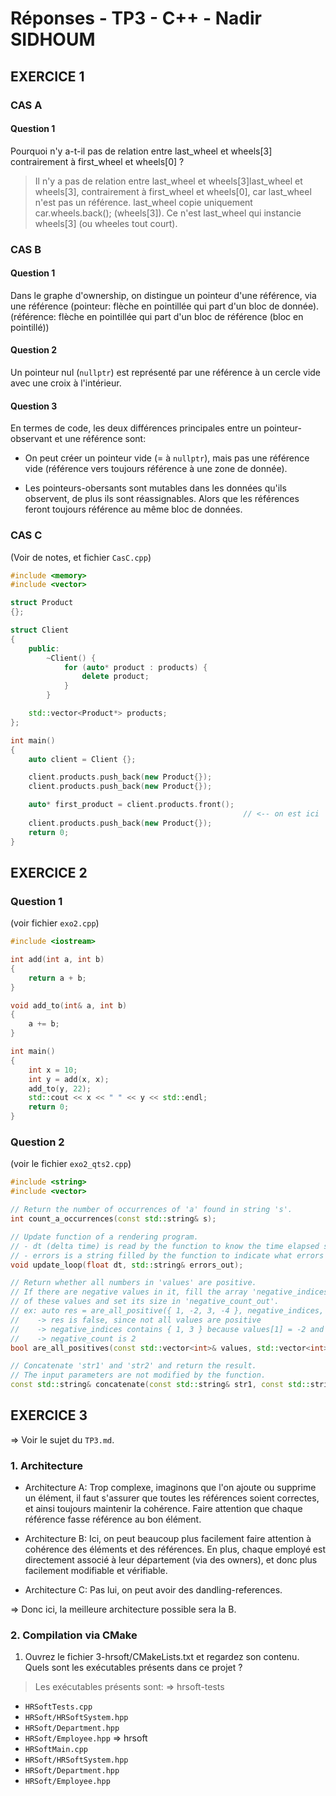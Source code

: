 # Réponses - TP3 - C++ - Nadir SIDHOUM

## EXERCICE 1
### CAS A
#### Question 1
Pourquoi n'y a-t-il pas de relation entre last_wheel et wheels[3] contrairement à first_wheel et wheels[0] ?

> Il n'y a pas de relation entre last_wheel et wheels[3]last_wheel et wheels[3],
contrairement à first_wheel et wheels[0], car last_wheel n'est pas un référence.
last_wheel copie uniquement car.wheels.back(); (wheels[3]).
Ce n'est last_wheel qui instancie wheels[3] (ou wheeles tout court).


### CAS B
#### Question 1
Dans le graphe d'ownership, on distingue un pointeur d'une référence, via une référence (pointeur: flèche en pointillée qui part d'un bloc de donnée).
(référence: flèche en pointillée qui part d'un bloc de référence (bloc en pointillé))

#### Question 2
Un pointeur nul (`nullptr`) est représenté par une référence à un cercle vide avec une croix à l'intérieur.

#### Question 3
En termes de code, les deux différences principales entre un pointeur-observant et une référence sont:
- On peut créer un pointeur vide (= à `nullptr`), mais pas une référence vide (référence vers toujours référence à une zone de donnée).
 
- Les pointeurs-obersants sont mutables dans les données qu'ils observent, de plus ils sont réassignables.
Alors que les références feront toujours référence au même bloc de données.


### CAS C
(Voir de notes, et fichier `CasC.cpp`)
```cpp
#include <memory>
#include <vector>

struct Product
{};

struct Client
{
    public:
        ~Client() {
            for (auto* product : products) {
                delete product;
            } 
        }

    std::vector<Product*> products;
};

int main()
{
    auto client = Client {};

    client.products.push_back(new Product{});
    client.products.push_back(new Product{});

    auto* first_product = client.products.front();
                                                    // <-- on est ici
    client.products.push_back(new Product{});
    return 0;
}
```



## EXERCICE 2
### Question 1
(voir fichier `exo2.cpp`)
```cpp
#include <iostream>

int add(int a, int b)
{
    return a + b;
}

void add_to(int& a, int b)
{
    a += b;
}

int main()
{
    int x = 10;
    int y = add(x, x);
    add_to(y, 22);
    std::cout << x << " " << y << std::endl;
    return 0;
}
```

### Question 2
(voir le fichier `exo2_qts2.cpp`)
```cpp
#include <string>
#include <vector>

// Return the number of occurrences of 'a' found in string 's'.
int count_a_occurrences(const std::string& s);

// Update function of a rendering program.
// - dt (delta time) is read by the function to know the time elapsed since the last frame.
// - errors is a string filled by the function to indicate what errors have occured.
void update_loop(float dt, std::string& errors_out);

// Return whether all numbers in 'values' are positive.
// If there are negative values in it, fill the array 'negative_indices_out' with the indices
// of these values and set its size in 'negative_count_out'.
// ex: auto res = are_all_positive({ 1, -2, 3, -4 }, negative_indices, negative_count);
//    -> res is false, since not all values are positive
//    -> negative_indices contains { 1, 3 } because values[1] = -2 and values[3] = -4
//    -> negative_count is 2
bool are_all_positives(const std::vector<int>& values, std::vector<int>& negative_indices_out, size_t& negative_count_out);

// Concatenate 'str1' and 'str2' and return the result.
// The input parameters are not modified by the function.
const std::string& concatenate(const std::string& str1, const std::string& str2);
```


## EXERCICE 3
=> Voir le sujet du `TP3.md`.

### 1. Architecture
- Architecture A:
Trop complexe, imaginons que l'on ajoute ou supprime un élément, il faut s'assurer 
que toutes les références soient correctes, et ainsi toujours maintenir la cohérence.
Faire attention que chaque référence fasse référence au bon élément.

- Architecture B:
Ici, on peut beaucoup plus facilement faire attention à cohérence des éléments et des références. 
En plus, chaque employé est directement associé à leur département (via des owners),
et donc plus facilement modifiable et vérifiable.

- Architecture C:
Pas lui, on peut avoir des dandling-references.

=> Donc ici, la meilleure architecture possible sera la B.


### 2. Compilation via CMake
1. Ouvrez le fichier 3-hrsoft/CMakeLists.txt et regardez son contenu.
Quels sont les exécutables présents dans ce projet ?
>  Les exécutables présents sont:
=> hrsoft-tests
- `HRSoftTests.cpp`
- `HRSoft/HRSoftSystem.hpp`
- `HRSoft/Department.hpp`
- `HRSoft/Employee.hpp`
=> hrsoft
- `HRSoftMain.cpp`
- `HRSoft/HRSoftSystem.hpp`
- `HRSoft/Department.hpp`
- `HRSoft/Employee.hpp`


